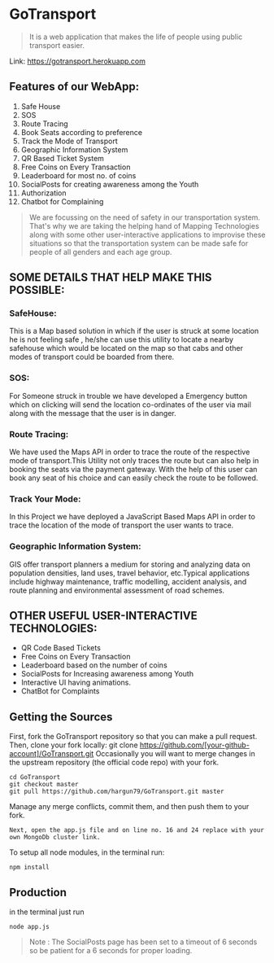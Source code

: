 # GoTransport
> It is a web application that makes the life of people using public transport easier.

Link: https://gotransport.herokuapp.com

## Features of our WebApp: 

1. Safe House
1. SOS
1. Route Tracing
1. Book Seats according to preference 
1. Track the Mode of Transport 
1. Geographic Information System 
1. QR Based Ticket System 
1. Free Coins on Every Transaction 
1. Leaderboard for most no. of coins
1. SocialPosts for creating awareness among the Youth 
1. Authorization
1. Chatbot for Complaining

> We are focussing on the need of safety in our transportation system. That's why we are taking the helping hand of Mapping Technologies along with some other user-interactive applications to improvise these situations so that the transportation system can be made safe for people of all genders and each age group.

## SOME DETAILS THAT HELP MAKE THIS POSSIBLE:

### SafeHouse:
This is a Map based solution in which if the user is struck at some location he is not feeling safe , he/she can use this utility to locate a nearby safehouse which would be located on the map so that cabs and other modes of transport could be boarded from there.

### SOS:
For Someone struck in trouble we have developed a Emergency button which on clicking will send the location co-ordinates of the user via mail along with the message that the user is in danger.

### Route Tracing:
We have used the Maps API in order to trace the route of the respective mode of transport.This Utility not only traces the route but can also help in booking the seats via the payment gateway. With the help of this user can book any seat of his choice and can easily check the route to be followed.

### Track Your Mode:
In this Project we have deployed a JavaScript Based Maps API in order to trace the location of the mode of transport the user wants to trace.

### Geographic Information System:
GIS offer transport planners a medium for storing and analyzing data on population densities, land uses, travel behavior, etc.Typical applications include highway maintenance, traffic modelling, accident analysis, and route planning and environmental assessment of road schemes.

## OTHER USEFUL USER-INTERACTIVE TECHNOLOGIES:
* QR Code Based Tickets
* Free Coins on Every Transaction
* Leaderboard based on the number of coins
* SocialPosts for Increasing awareness among Youth
* Interactive UI having animations.
* ChatBot for Complaints

## Getting the Sources
First, fork the GoTransport repository so that you can make a pull request. Then, clone your fork locally: git clone https://github.com/[your-github-account]/GoTransport.git Occasionally you will want to merge changes in the upstream repository (the official code repo) with your fork.
```
cd GoTransport
git checkout master
git pull https://github.com/hargun79/GoTransport.git master
```
Manage any merge conflicts, commit them, and then push them to your fork.

```
Next, open the app.js file and on line no. 16 and 24 replace with your own MongoDb cluster link.
```

To setup all node modules, in the terminal run:
```
npm install
```
## Production
in the terminal just run
```
node app.js
```
> Note : The SocialPosts page has been set to a timeout of 6 seconds so be patient for a 6 seconds for proper loading.
